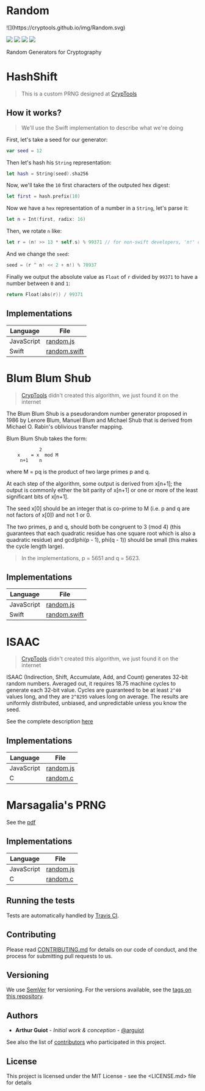 # Random

<!-- replace image by project Image --> ![](https://cryptools.github.io/img/Random.svg)

![](https://cryptools.github.io/img/status/implemented.svg) ![](https://img.shields.io/travis/CrypTools/Random.svg) ![](https://img.shields.io/github/license/Cryptools/Random.svg) ![](https://img.shields.io/github/contributors/Cryptools/Random.svg)

Random Generators for Cryptography

# HashShift

> This is a custom PRNG designed at [CrypTools](https://cryptools.github.io)

## How it works?

> We'll use the Swift implementation to describe what we're doing

First, let's take a seed for our generator:

```swift
var seed = 12
```

Then let's hash his `String` representation:

```swift
let hash = String(seed).sha256
```

Now, we'll take the `10` first characters of the outputed hex digest:

```swift
let first = hash.prefix(10)
```

Now we have a `hex` representation of a number in a `String`, let's parse it:

```swift
let n = Int(first, radix: 16)
```

Then, we rotate `n` like:

```swift
let r = (n! >> 13 * self.s) % 99371 // for non-swift developers, 'n!' doesn't mean n factorial but the unwrapped value of n
```

And we change the `seed`:

```swift
seed = (r ^ n! << 2 + n!) % 70937
```

Finally we output the absolute value as `Float` of `r` divided by `99371` to have a number between `0` and `1`:

```swift
return Float(abs(r)) / 99371
```

## Implementations

**Language** | **File**
------------ | --------------------------------------------
JavaScript   | [random.js](HashShift/js/random.js)
Swift        | [random.swift](HashShift/swift/random.swift)

# Blum Blum Shub

> [CrypTools](https://cryptools.github.io) didn't created this algorithm, we just found it on the internet

The Blum Blum Shub is a pseudorandom number generator proposed in 1986 by Lenore Blum, Manuel Blum and Michael Shub that is derived from Michael O. Rabin's oblivious transfer mapping.

Blum Blum Shub takes the form:

```
            2
    x    = x  mod M
     n+1    n
```

where M = pq is the product of two large primes p and q.

At each step of the algorithm, some output is derived from x[n+1]; the output is commonly either the bit parity of x[n+1] or one or more of the least significant bits of x[n+1].

The seed x[0] should be an integer that is co-prime to M (i.e. p and q are not factors of x[0]) and not 1 or 0.

The two primes, p and q, should both be congruent to 3 (mod 4) (this guarantees that each quadratic residue has one square root which is also a quadratic residue) and gcd(phi(p - 1), phi(q - 1)) should be small (this makes the cycle length large).

> In the implementations, p = 5651 and q = 5623.

## Implementations

**Language** | **File**
------------ | -------------------------------------------------
JavaScript   | [random.js](Blum_Blum_Shub/js/random.js)
Swift        | [random.swift](Blum_Blum_Shub/swift/random.swift)

# ISAAC

> [CrypTools](https://cryptools.github.io) didn't created this algorithm, we just found it on the internet

ISAAC (Indirection, Shift, Accumulate, Add, and Count) generates 32-bit random numbers. Averaged out, it requires 18.75 machine cycles to generate each 32-bit value. Cycles are guaranteed to be at least `2^40` values long, and they are `2^8295` values long on average. The results are uniformly distributed, unbiased, and unpredictable unless you know the seed.

See the complete description [here](http://burtleburtle.net/bob/rand/isaacafa.html#prize)

## Implementations

**Language** | **File**
------------ | -------------------------------
JavaScript   | [random.js](ISAAC/js/random.js)
C            | [random.c](ISAAC/c/random.c)

# Marsagalia's PRNG

See the [pdf](Marsagalia/info.pdf)

## Implementations

**Language** | **File**
------------ | ------------------------------------
JavaScript   | [random.js](Marsagalia/js/random.js)
C            | [random.c](Marsagalia/c/random.c)

## Running the tests

Tests are automatically handled by [Travis CI](https://travis-ci.org/CrypTools/BitShiftCipher/).

## Contributing

Please read [CONTRIBUTING.md](https://github.com/CrypTools/cryptools.github.io/blob/master/CONTRIBUTING.md) for details on our code of conduct, and the process for submitting pull requests to us.

## Versioning

We use [SemVer](http://semver.org/) for versioning. For the versions available, see the [tags on this repository](https://github.com/CrypTools/BitShiftCipher/tags).

## Authors

- **Arthur Guiot** - _Initial work & conception_ - [@arguiot](https://github.com/arguiot)

See also the list of [contributors](https://github.com/CrypTools/BitShiftCipher/contributors) who participated in this project.

## License

This project is licensed under the MIT License - see the <LICENSE.md> file for details
